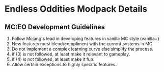 # Endless Oddities Modpack Details

## MC:EO Development Guidelines

1. Follow Mojang's lead in developing features in vanilla MC style (vanilla+)
2. New features must blend/compliment with the current systems in MC.
3. Do not implement a complex learning curve else simplify the process.
4. if (3) is not followed, at least make it relevant to gameplay.
5. if (4) is not followed, at least make it fun.
6. Allow certain exceptions to highly specific features.
